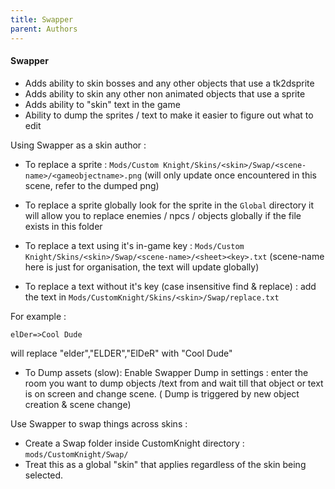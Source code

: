 ```yaml
---
title: Swapper
parent: Authors
---
```

#### Swapper
- Adds ability to skin bosses and any other objects that use a tk2dsprite 
- Adds ability to skin any other non animated objects that use a sprite
- Adds ability to "skin" text in the game 
- Ability to dump the sprites / text to make it easier to figure out what to edit

Using Swapper as a skin author : 

 - To replace a sprite : `Mods/Custom Knight/Skins/<skin>/Swap/<scene-name>/<gameobjectname>.png`
(will only update once encountered in this scene, refer to the dumped png)

 - To replace a sprite globally look for the sprite in the `Global` directory it will allow you to replace enemies / npcs / objects globally if the file exists in this folder


 - To replace a text using it's in-game key :  `Mods/Custom Knight/Skins/<skin>/Swap/<scene-name>/<sheet><key>.txt`
(scene-name here is just for organisation, the text will update globally)

 - To replace a text without it's key (case insensitive find & replace) : add the text in `Mods/CustomKnight/Skins/<skin>/Swap/replace.txt`

For example :
```
elDer=>Cool Dude
```
will replace "elder","ELDER","ElDeR" with "Cool Dude"

- To Dump assets (slow):  Enable Swapper Dump in settings : enter the room you want to dump objects /text from and wait till that object or text is on screen and change scene.
( Dump is triggered by new object creation & scene change) 

Use Swapper to swap things across skins : 
 - Create a Swap folder inside CustomKnight directory : `mods/CustomKnight/Swap/`
 - Treat this as a global "skin" that applies regardless of the skin being selected.
